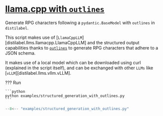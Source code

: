 # [llama.cpp with `outlines`](#llamacpp-with-outlines)

Generate RPG characters following a `pydantic.BaseModel` with `outlines` in `distilabel`.

This script makes use of [`LlamaCppLLM`][distilabel.llms.llamacpp.LlamaCppLLM] and the structured output capabilities thanks to [`outlines`](https://outlines-dev.github.io/outlines/welcome/) to generate RPG characters that adhere to a JSON schema.

It makes use of a local model which can be downloaded using curl (explained in the script itself), and can be exchanged with other `LLMs` like [`vLLM`][distilabel.llms.vllm.vLLM].

??? Run

    ```python
    python examples/structured_generation_with_outlines.py
    ```

```python title="structured_generation_with_outlines.py"
--8<-- "examples/structured_generation_with_outlines.py"
```